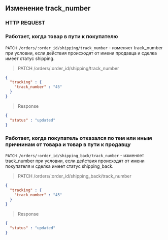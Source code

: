 ## Изменение track_number

### HTTP REQUEST

### Работает, когда товар в пути к покупателю

`PATCH /orders/:order_id/shipping/track_number` - изменяет track_number при условии, если действия происходят от имени продавца и сделка
имеет статус shipping.

> PATCH /orders/:order_id/shipping/track_number

```json
{
  "tracking" : {
    "track_number" : "45"
  }
}
```

> Response

```json
{
  "status" : "updated"
}
```

### Работает, когда покупатель отказался по тем или иным причнинам от товара и товар в пути к продавцу

`PATCH /orders/:order_id/shipping_back/track_number` - изменяет track_number при условии, если действия происходят от имени покупателя и сделка
имеет статус shipping_back.

> PATCH /orders/:order_id/shipping_back/track_number

```json
{
  "tracking" : {
    "track_number" : "45"
  }
}
```

> Response

```json
{
  "status" : "updated"
}
```
